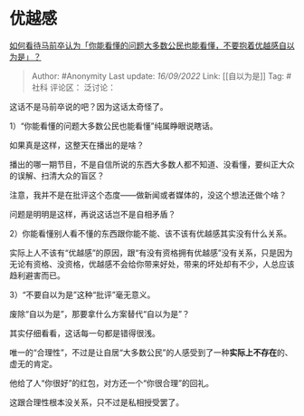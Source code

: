# 优越感
[如何看待马前卒认为「你能看懂的问题大多数公民也能看懂，不要抱着优越感自以为是」？](https://www.zhihu.com/question/389765041/answer/2667643095)

> Author: #Anonymity
> Last update: *16/09/2022*
> Link: [[自以为是]]
> Tag: #社科
> 评论区：
> 泛讨论：

这话不是马前卒说的吧？因为这话太奇怪了。

1）“你能看懂的问题大多数公民也能看懂”纯属睁眼说瞎话。

如果真是这样，这整天在播出的是啥？

播出的哪一期节目，不是自信所说的东西大多数人都不知道、没看懂，要纠正大众的误解、扫清大众的盲区？

注意，我并不是在批评这个态度——做新闻或者媒体的，没这个想法还做个啥？

问题是明明是这样，再说这话岂不是自相矛盾？

2）你能看懂别人看不懂的东西跟你能不能、该不该有优越感其实没有什么关系。

实际上人不该有“优越感”的原因，跟“有没有资格拥有优越感”没有关系，只是因为无论有资格、没资格，优越感不会给你带来好处，带来的坏处却有不少，人总应该趋利避害而已。

3）“不要自以为是”这种“批评”毫无意义。

废除“自以为是”，那要拿什么方案替代“自以为是”？

其实仔细看看，这话每一句都是错得很浅。

唯一的“合理性”，不过是让自居“大多数公民”的人感受到了一种**实际上不存在**的、虚无的肯定。

他给了人“你很好”的红包，对方还一个“你很合理”的回礼。

这跟合理性根本没关系，只不过是私相授受罢了。
